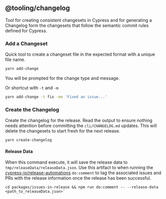 ## @tooling/changelog

Tool for creating consistent changesets in Cypress and for generating a Changelog form the changesets that follow the semantic commit rules defined for Cypress.

### Add a Changeset

Quick tool to create a changeset file in the expected format with a unique file name.

```bash
yarn add-change
```
You will be prompted for the change type and message.

Or shortcut with `-t` and `-m`

```bash
yarn add-change -t fix -me 'Fixed an issue...'
```

### Create the Changelog

Create the changelog for the release. Read the output to ensure nothing needs attention before committing the `cli/CHANGELOG.md` updates. This will delete the changesets to start fresh for the next release.

```bash
yarn create-changelog
```

#### Release Data

When this command execute, it will save the release data to `tmp/releaseData/releaseData.json`. Use this artifact to when running the [cypress-io/release-automations][release-automations] `do:comment` to tag the associated issues and PRs with the release information once the release has been successful.

```shell
cd packages/issues-in-release && npm run do:comment -- --release-data <path_to_releaseData.json>`
````

[release-automations]: https://github.com/cypress-io/release-automations
